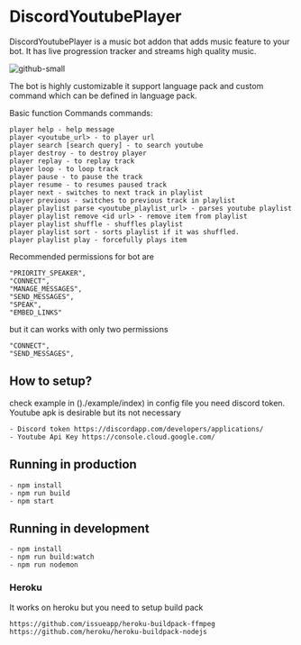 # DiscordYoutubePlayer
DiscordYoutubePlayer is a music bot addon that adds music feature to your bot. It has live progression tracker and streams high quality music. 

![github-small](https://i.ibb.co/YbsckTV/img.png)

The bot is highly customizable it support language pack and custom command which can be defined in language pack.

Basic function Commands
commands:
```
player help - help message
player <youtube_url> - to player url
player search [search query] - to search youtube
player destroy - to destroy player
player replay - to replay track
player loop - to loop track
player pause - to pause the track
player resume - to resumes paused track
player next - switches to next track in playlist
player previous - switches to previous track in playlist
player playlist parse <youtube_playlist_url> - parses youtube playlist
player playlist remove <id url> - remove item from playlist
player playlist shuffle - shuffles playlist
player playlist sort - sorts playlist if it was shuffled.
player playlist play - forcefully plays item
```

Recommended permissions for bot are 
```
"PRIORITY_SPEAKER",
"CONNECT",
"MANAGE_MESSAGES",
"SEND_MESSAGES",
"SPEAK", 
"EMBED_LINKS" 
```
but it can works with only two permissions
```
"CONNECT",
"SEND_MESSAGES",
```

## How to setup?
check example in ()./example/index)
in config file you need discord token. Youtube apk is desirable but its not necessary
```
- Discord token https://discordapp.com/developers/applications/
- Youtube Api Key https://console.cloud.google.com/
```

## Running in production
```
- npm install
- npm run build
- npm start 
```
## Running in development
```
- npm install
- npm run build:watch
- npm run nodemon 
```

### Heroku
It works on heroku but you need to setup build pack
```
https://github.com/issueapp/heroku-buildpack-ffmpeg
https://github.com/heroku/heroku-buildpack-nodejs
```




